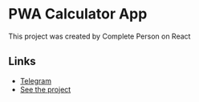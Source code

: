 # PWA Calculator App
This project was created by Complete Person on React

## Links

 - [Telegram](https://t.me/completeperson)
 - [See the project](https://cp-calculatorapp.netlify.com)
 
